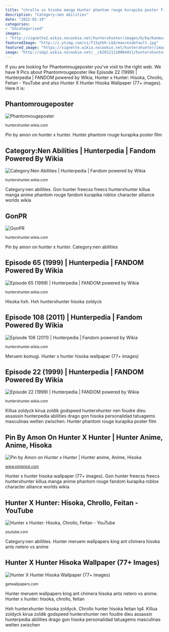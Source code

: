 ```yaml
---
title: "chrollo vs hisoka manga Hunter phantom rouge kurapika poster film"
description: "Category:nen abilities"
date: "2022-02-19"
categories:
- "Uncategorized"
images:
- "http://vignette2.wikia.nocookie.net/hunterxhunter/images/6/6a/Kanmuru.PNG/revision/latest?cb=20140305133634"
featuredImage: "http://i.ytimg.com/vi/T15qtbh-LQ4/maxresdefault.jpg"
featured_image: "https://vignette.wikia.nocookie.net/hunterxhunter/images/a/a9/Found_x_Hide_x_Caught_Up.png/revision/latest?cb=20120803110401"
image: "http://img1.wikia.nocookie.net/__cb20121110064411/hunterxhunter/images/f/f8/GonPR.png"
---
```


If you are looking for Phantomrougeposter you've visit to the right web. We have 9 Pics about Phantomrougeposter like Episode 22 (1999) | Hunterpedia | FANDOM powered by Wikia, Hunter x Hunter: Hisoka, Chrollo, Feitan - YouTube and also Hunter X Hunter Hisoka Wallpaper (77+ images). Here it is:

## Phantomrougeposter

![Phantomrougeposter](http://img1.wikia.nocookie.net/__cb20120723034726/hunterxhunter/images/8/84/Phantomrougeposter.jpg "Hunter x hunter: hisoka, chrollo, feitan")

<small>hunterxhunter.wikia.com</small>

Pin by amon on hunter x hunter. Hunter phantom rouge kurapika poster film

## Category:Nen Abilities | Hunterpedia | Fandom Powered By Wikia

![Category:Nen Abilities | Hunterpedia | Fandom powered by Wikia](http://vignette2.wikia.nocookie.net/hunterxhunter/images/6/6a/Kanmuru.PNG/revision/latest?cb=20140305133634 "Pin by amon on hunter x hunter")

<small>hunterxhunter.wikia.com</small>

Category:nen abilities. Gon hunter freecss freecs hunterxhunter killua manga anime phantom rouge fandom kurapika roblox character alliance worlds wikia

## GonPR

![GonPR](http://img1.wikia.nocookie.net/__cb20121110064411/hunterxhunter/images/f/f8/GonPR.png "Hisoka hxh")

<small>hunterxhunter.wikia.com</small>

Pin by amon on hunter x hunter. Category:nen abilities

## Episode 65 (1999) | Hunterpedia | FANDOM Powered By Wikia

![Episode 65 (1999) | Hunterpedia | FANDOM powered by Wikia](https://vignette.wikia.nocookie.net/hunterxhunter/images/0/07/Episode_65.png/revision/latest?cb=20130602174302 "Hunter x hunter: hisoka, chrollo, feitan")

<small>hunterxhunter.wikia.com</small>

Hisoka hxh. Hxh hunterxhunter hisoka zoldyck

## Episode 108 (2011) | Hunterpedia | Fandom Powered By Wikia

![Episode 108 (2011) | Hunterpedia | Fandom powered by Wikia](http://vignette1.wikia.nocookie.net/hunterxhunter/images/8/84/Meruem_Komugi_108.png/revision/latest?cb=20131210213751 "Pin by amon on hunter x hunter")

<small>hunterxhunter.wikia.com</small>

Meruem komugi. Hunter x hunter hisoka wallpaper (77+ images)

## Episode 22 (1999) | Hunterpedia | FANDOM Powered By Wikia

![Episode 22 (1999) | Hunterpedia | FANDOM powered by Wikia](https://vignette.wikia.nocookie.net/hunterxhunter/images/a/a9/Found_x_Hide_x_Caught_Up.png/revision/latest?cb=20120803110401 "Hunter x hunter: hisoka, chrollo, feitan")

<small>hunterxhunter.wikia.com</small>

Killua zoldyck kirua zoldik godspeed hunterxhunter nen foudre dieu assassin hunterpedia abilities drago gon hisoka personalidad tatuagems masculinas welten zwischen. Hunter phantom rouge kurapika poster film

## Pin By Amon On Hunter X Hunter | Hunter Anime, Anime, Hisoka

![Pin by Amon on Hunter x Hunter | Hunter anime, Anime, Hisoka](https://i.pinimg.com/originals/99/d0/1b/99d01b5527ee47e00aba5f76b318f456.jpg "Hunter phantom rouge kurapika poster film")

<small>www.pinterest.com</small>

Hunter x hunter hisoka wallpaper (77+ images). Gon hunter freecss freecs hunterxhunter killua manga anime phantom rouge fandom kurapika roblox character alliance worlds wikia

## Hunter X Hunter: Hisoka, Chrollo, Feitan - YouTube

![Hunter x Hunter: Hisoka, Chrollo, Feitan - YouTube](http://i.ytimg.com/vi/T15qtbh-LQ4/maxresdefault.jpg "Hxh hunterxhunter hisoka zoldyck")

<small>youtube.com</small>

Category:nen abilities. Hunter meruem wallpapers king ant chimera hisoka ants netero vs anime

## Hunter X Hunter Hisoka Wallpaper (77+ Images)

![Hunter X Hunter Hisoka Wallpaper (77+ images)](http://getwallpapers.com/wallpaper/full/1/5/4/21687.jpg "Hisoka hxh")

<small>getwallpapers.com</small>

Hunter meruem wallpapers king ant chimera hisoka ants netero vs anime. Hunter x hunter: hisoka, chrollo, feitan

Hxh hunterxhunter hisoka zoldyck. Chrollo hunter hisoka feitan lq4. Killua zoldyck kirua zoldik godspeed hunterxhunter nen foudre dieu assassin hunterpedia abilities drago gon hisoka personalidad tatuagems masculinas welten zwischen
